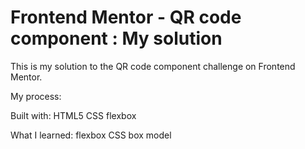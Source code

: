 # Frontend Mentor - QR code component : My solution

This is my solution to the QR code component challenge on Frontend Mentor.

My process:

Built with:
HTML5
CSS
flexbox

What I learned:
flexbox
CSS box model
